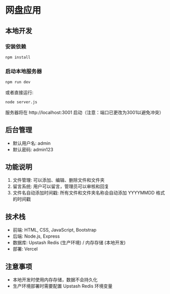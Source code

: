 # 网盘应用

## 本地开发

### 安装依赖
```bash
npm install
```

### 启动本地服务器
```bash
npm run dev
```

或者直接运行:
```bash
node server.js
```

服务器将在 http://localhost:3001 启动（注意：端口已更改为3001以避免冲突）

## 后台管理
- 默认用户名: admin
- 默认密码: admin123

## 功能说明
1. 文件管理: 可以添加、编辑、删除文件和文件夹
2. 留言系统: 用户可以留言，管理员可以审核和回复
3. 文件名自动添加时间戳: 所有文件和文件夹名称会自动添加 YYYYMMDD 格式的时间戳

## 技术栈
- 前端: HTML, CSS, JavaScript, Bootstrap
- 后端: Node.js, Express
- 数据库: Upstash Redis (生产环境) / 内存存储 (本地开发)
- 部署: Vercel

## 注意事项
- 本地开发时使用内存存储，数据不会持久化
- 生产环境部署时需要配置 Upstash Redis 环境变量